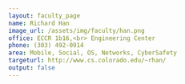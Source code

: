```yaml
---
layout: faculty_page
name: Richard Han
image_url: /assets/img/faculty/han.png
office: ECCR 1b16,<br> Engineering Center
phone: (303) 492-0914
area: Mobile, Social, OS, Networks, CyberSafety
targeturl: http://www.cs.colorado.edu/~rhan/
output: false
---
```

